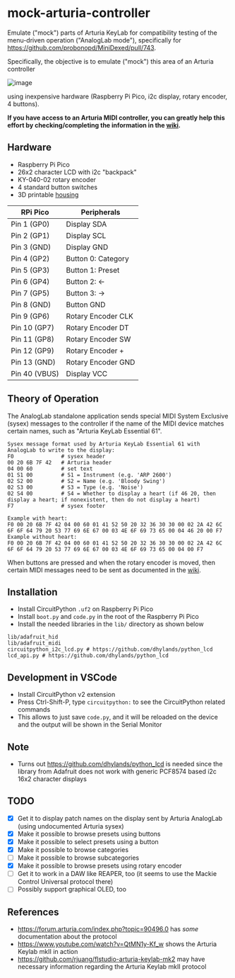 # mock-arturia-controller

Emulate ("mock") parts of Arturia KeyLab for compatibility testing of the menu-driven operation ("AnalogLab mode"), specifically for https://github.com/probonopd/MiniDexed/pull/743.

Specifically, the objective is to emulate ("mock") this area of an Arturia controller

![image](https://github.com/user-attachments/assets/49d67184-bd86-43f2-b285-898e790acd32)

using inexpensive hardware (Raspberry Pi Pico, i2c display, rotary encoder, 4 buttons).

**If you have access to an Arturia MIDI controller, you can greatly help this effort by checking/completing the information in the [wiki](../../wiki/).**

## Hardware

* Raspberry Pi Pico
* 26x2 character LCD with i2c "backpack"
* KY-040-02 rotary encoder
* 4 standard button switches
* 3D printable [housing](https://github.com/probonopd/mock-arturia-controller/releases/tag/housing)

| RPi Pico      | Peripherals        |
|---------------|--------------------|
| Pin 1  (GP0)  | Display SDA        |
| Pin 2  (GP1)  | Display SCL        |
| Pin 3  (GND)  | Display GND        |
| Pin 4  (GP2)  | Button 0: Category |
| Pin 5  (GP3)  | Button 1: Preset   |
| Pin 6  (GP4)  | Button 2: <-       |
| Pin 7  (GP5)  | Button 3: ->       |
| Pin 8  (GND)  | Button GND         |
| Pin 9  (GP6)  | Rotary Encoder CLK |
| Pin 10 (GP7)  | Rotary Encoder DT  |
| Pin 11 (GP8)  | Rotary Encoder SW  |
| Pin 12 (GP9)  | Rotary Encoder +   |
| Pin 13 (GND)  | Rotary Encoder GND |
| Pin 40 (VBUS) | Display VCC        |

## Theory of Operation

The AnalogLab standalone application sends special MIDI System Exclusive (sysex) messages to the controller if the name of the MIDI device matches certain names, such as "Arturia KeyLab Essential 61".

```
Sysex message format used by Arturia KeyLab Essential 61 with AnalogLab to write to the display:
F0               # sysex header
00 20 6B 7F 42   # Arturia header
04 00 60         # set text
01 S1 00         # S1 = Instrument (e.g. 'ARP 2600')
02 S2 00         # S2 = Name (e.g. 'Bloody Swing')
02 S3 00         # S3 = Type (e.g. 'Noise')
02 S4 00         # S4 = Whether to display a heart (if 46 20, then display a heart; if nonexistent, then do not display a heart)
F7               # sysex footer

Example with heart:
F0 00 20 6B 7F 42 04 00 60 01 41 52 50 20 32 36 30 30 00 02 2A 42 6C 6F 6F 64 79 20 53 77 69 6E 67 00 03 4E 6F 69 73 65 00 04 46 20 00 F7
Example without heart:
F0 00 20 6B 7F 42 04 00 60 01 41 52 50 20 32 36 30 30 00 02 2A 42 6C 6F 6F 64 79 20 53 77 69 6E 67 00 03 4E 6F 69 73 65 00 04 00 F7
```

When buttons are pressed and when the rotary encoder is moved, then certain MIDI messages need to be sent as documented in the [wiki](../../wiki/).
  
## Installation

* Install CircuitPython `.uf2` on Raspberry Pi Pico
* Install `boot.py` and `code.py` in the root of the Raspberry Pi Pico
* Install the needed libraries in the `lib/` directory as shown below

```
lib/adafruit_hid
lib/adafruit_midi
circuitpython_i2c_lcd.py # https://github.com/dhylands/python_lcd
lcd_api.py # https://github.com/dhylands/python_lcd
```

## Development in VSCode

* Install CircuitPython v2 extension
* Press Ctrl-Shift-P, type `circuitpython:` to see the CircuitPython related commands
* This allows to just save `code.py`, and it will be reloaded on the device and the output will be shown in the Serial Monitor

## Note

* Turns out https://github.com/dhylands/python_lcd is needed since the library from Adafruit does not work with generic PCF8574 based i2c 16x2 character displays

## TODO

- [x] Get it to display patch names on the display sent by Arturia AnalogLab (using undocumented Arturia sysex)
- [x] Make it possible to browse presets using buttons
- [x] Make it possible to select presets using a button
- [x] Make it possible to browse categories
- [ ] Make it possible to browse subcategories
- [x] Make it possible to browse presets using rotary encoder
- [ ] Get it to work in a DAW like REAPER, too (it seems to use the Mackie Control Universal protocol there)
- [ ] Possibly support graphical OLED, too

## References

* https://forum.arturia.com/index.php?topic=90496.0 has _some_ documentation about the protocol
* https://www.youtube.com/watch?v=QtMN1y-Kf_w shows the Arturia Keylab mkII in action
* https://github.com/rjuang/flstudio-arturia-keylab-mk2 may have necessary information regarding the Arturia Keylab mkII protocol

